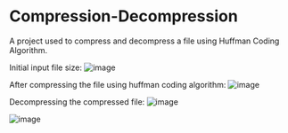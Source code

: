 # Compression-Decompression
A project used to compress and decompress a file using Huffman Coding Algorithm.

Initial input file size:
![image](https://user-images.githubusercontent.com/57762136/189584279-d4cc4b68-c98b-46e9-91a8-ac5606d105b8.png)

After compressing the file using huffman coding algorithm:
![image](https://user-images.githubusercontent.com/57762136/189584608-a1313df2-a7b8-4c85-b32f-b29186ba7d0d.png)

Decompressing the compressed file:
![image](https://user-images.githubusercontent.com/57762136/189584634-cad1e522-19bd-41ff-92f7-b207383ef0d3.png)


![image](https://user-images.githubusercontent.com/57762136/189584671-3834e046-50f9-400b-be34-8010fe1a1324.png)
